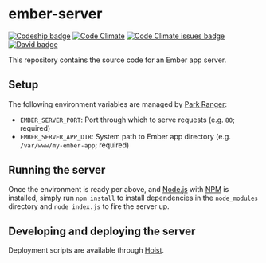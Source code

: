 # ember-server

[![Codeship badge](https://codeship.com/projects/55dda650-f3c7-0134-0ba3-32e4a8253cde/status?branch=master)](https://app.codeship.com/projects/132772)
[![Code Climate](https://codeclimate.com/github/neotoma/ember-server/badges/gpa.svg)](https://codeclimate.com/github/neotoma/ember-server)
[![Code Climate issues badge](https://codeclimate.com/github/neotoma/ember-server/badges/issue_count.svg)](https://codeclimate.com/github/neotoma/ember-server/issues)
[![David badge](https://david-dm.org/neotoma/ember-server.svg)](https://david-dm.org/neotoma/ember-server)

This repository contains the source code for an Ember app server.

## Setup

The following environment variables are managed by [Park Ranger](https://github.com/markmhx/park-ranger):

- `EMBER_SERVER_PORT`: Port through which to serve requests (e.g. `80`; required)
- `EMBER_SERVER_APP_DIR`: System path to Ember app directory (e.g. `/var/www/my-ember-app`; required)

## Running the server

Once the environment is ready per above, and [Node.js](http://nodejs.org/) with [NPM](https://www.npmjs.com/) is installed, simply run `npm install` to install dependencies in the `node_modules` directory and `node index.js` to fire the server up.

## Developing and deploying the server

Deployment scripts are available through [Hoist](https://github.com/markmhx/grunt-hoist).